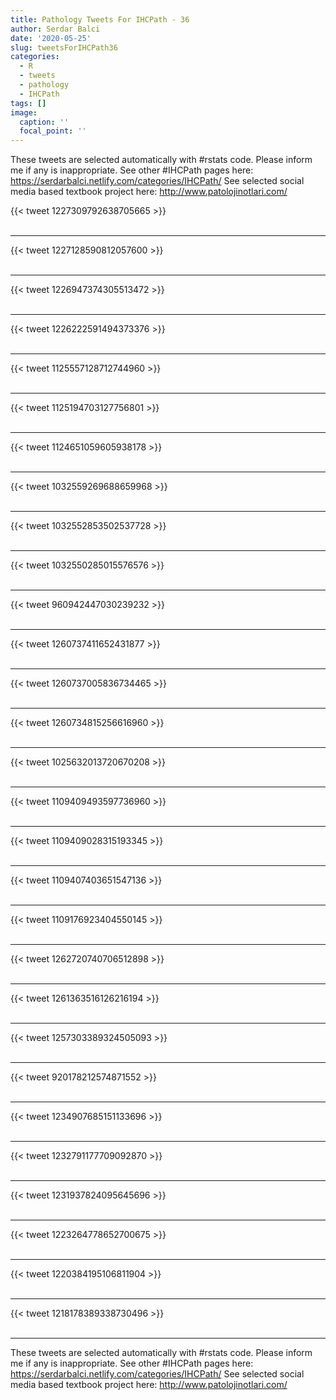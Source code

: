 ```yaml
---
title: Pathology Tweets For IHCPath - 36
author: Serdar Balci
date: '2020-05-25'
slug: tweetsForIHCPath36
categories:
  - R
  - tweets
  - pathology
  - IHCPath
tags: []
image:
  caption: ''
  focal_point: ''
---
```



These tweets are selected automatically with #rstats code. Please inform me if any is inappropriate.
See other #IHCPath pages here: https://serdarbalci.netlify.com/categories/IHCPath/ 
See selected social media based textbook project here: http://www.patolojinotlari.com/

{{< tweet 1227309792638705665 >}}
<br>
<br>
<hr>
{{< tweet 1227128590812057600 >}}
<br>
<br>
<hr>
{{< tweet 1226947374305513472 >}}
<br>
<br>
<hr>
{{< tweet 1226222591494373376 >}}
<br>
<br>
<hr>
{{< tweet 1125557128712744960 >}}
<br>
<br>
<hr>
{{< tweet 1125194703127756801 >}}
<br>
<br>
<hr>
{{< tweet 1124651059605938178 >}}
<br>
<br>
<hr>
{{< tweet 1032559269688659968 >}}
<br>
<br>
<hr>
{{< tweet 1032552853502537728 >}}
<br>
<br>
<hr>
{{< tweet 1032550285015576576 >}}
<br>
<br>
<hr>
{{< tweet 960942447030239232 >}}
<br>
<br>
<hr>
{{< tweet 1260737411652431877 >}}
<br>
<br>
<hr>
{{< tweet 1260737005836734465 >}}
<br>
<br>
<hr>
{{< tweet 1260734815256616960 >}}
<br>
<br>
<hr>
{{< tweet 1025632013720670208 >}}
<br>
<br>
<hr>
{{< tweet 1109409493597736960 >}}
<br>
<br>
<hr>
{{< tweet 1109409028315193345 >}}
<br>
<br>
<hr>
{{< tweet 1109407403651547136 >}}
<br>
<br>
<hr>
{{< tweet 1109176923404550145 >}}
<br>
<br>
<hr>
{{< tweet 1262720740706512898 >}}
<br>
<br>
<hr>
{{< tweet 1261363516126216194 >}}
<br>
<br>
<hr>
{{< tweet 1257303389324505093 >}}
<br>
<br>
<hr>
{{< tweet 920178212574871552 >}}
<br>
<br>
<hr>
{{< tweet 1234907685151133696 >}}
<br>
<br>
<hr>
{{< tweet 1232791177709092870 >}}
<br>
<br>
<hr>
{{< tweet 1231937824095645696 >}}
<br>
<br>
<hr>
{{< tweet 1223264778652700675 >}}
<br>
<br>
<hr>
{{< tweet 1220384195106811904 >}}
<br>
<br>
<hr>
{{< tweet 1218178389338730496 >}}
<br>
<br>
<hr>


These tweets are selected automatically with #rstats code. Please inform me if any is inappropriate.
See other #IHCPath pages here: https://serdarbalci.netlify.com/categories/IHCPath/ 
See selected social media based textbook project here: http://www.patolojinotlari.com/
